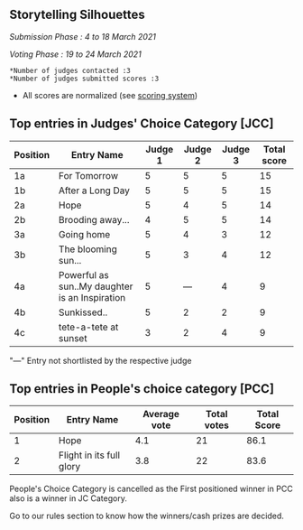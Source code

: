 ## Storytelling Silhouettes

*Submission Phase : 4 to 18 March 2021*

*Voting Phase : 19 to 24 March 2021*

    *Number of judges contacted :3
    *Number of judges submitted scores :3
  
* All scores are normalized (see [scoring system](https://github.com/photography2018/competition/blob/master/scoring.md))

## Top entries in Judges' Choice Category [JCC]

|Position	|Entry Name|	Judge 1	| Judge 2	| Judge 3	 |Total score|
|--|--|--|--|--|--|
|1a|For Tomorrow|5|5|5|15|
|1b|After a Long Day|5|5|5|15|
|2a|Hope|5|4|5|14|
|2b|Brooding away...|4|5|5|14|
|3a|Going home|5|4|3|12|
|3b|The blooming sun...|5|3|4|12|
|4a|Powerful as sun..My daughter is an Inspiration|5|—|4|9|
|4b|Sunkissed..|5|2|2|9|
|4c|tete-a-tete at sunset|3|2|4|9|

 "—" Entry not shortlisted by the respective judge
 
 ## Top entries in People's choice category [PCC]
 
|Position	|Entry Name|Average vote|Total votes|Total Score|
|--|--|--|--|--|
|1|Hope|4.1|21|86.1|
|2|Flight in its full glory|3.8|22|83.6|

People's Choice Category is cancelled as the First positioned winner in PCC also is a winner in JC Category.

Go to our rules section to know how the winners/cash prizes are decided.
 


